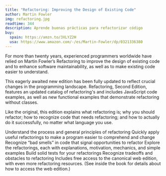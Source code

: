 ```yaml
---
title: "Refactoring: Improving the Design of Existing Code"
author: Martin Fowler
img: refactoring.jpg
readtime: 344
description: Aprende buenas prácticas para refactorizar código
buy:
  spain: https://amzn.to/3XLYZ2H
  usa: https://www.amazon.com/-/es/Martin-Fowler/dp/0321336380
---
```


For more than twenty years, experienced programmers worldwide have relied on Martin Fowler’s Refactoring to improve the design of existing code and to enhance software maintainability, as well as to make existing code easier to understand.

This eagerly awaited new edition has been fully updated to reflect crucial changes in the programming landscape. Refactoring, Second Edition, features an updated catalog of refactoring's and includes JavaScript code examples, as well as new functional examples that demonstrate refactoring without classes.

Like the original, this edition explains what refactoring is; why you should refactor; how to recognize code that needs refactoring; and how to actually do it successfully, no matter what language you use.

Understand the process and general principles of refactoring
Quickly apply useful refactorings to make a program easier to comprehend and change
Recognize “bad smells” in code that signal opportunities to refactor
Explore the refactorings, each with explanations, motivation, mechanics, and simple examples
Build solid tests for your refactorings
Recognize tradeoffs and obstacles to refactoring
Includes free access to the canonical web edition, with even more refactoring resources. (See inside the book for details about how to access the web edition.)
